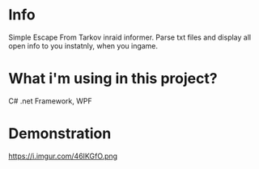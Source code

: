 # Info
Simple Escape From Tarkov inraid informer. Parse txt files and display all open info to you instatnly, when you ingame.

# What i'm using in this project?
 C# .net Framework, 
 WPF



# Demonstration
https://i.imgur.com/46IKGfO.png
